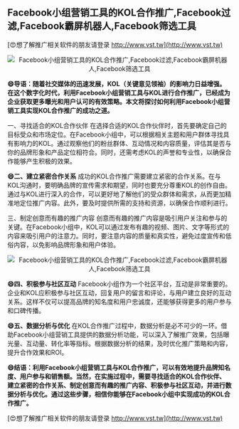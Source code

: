 ## **Facebook小组营销工具的KOL合作推广,Facebook过滤,Facebook霸屏机器人,Facebook筛选工具**

[😍想了解推广相关软件的朋友请登录 http://www.vst.tw](http://www.vst.tw)

 <center><img src="https://vst.tw/MP4/tuiguang/png/7.png" alt="Facebook小组营销工具的KOL合作推广,Facebook过滤,Facebook霸屏机器人,Facebook筛选工具"></center>

**😄导语：随着社交媒体的迅速发展，KOL（关键意见领袖）的影响力日益增强。在这个数字化时代，利用Facebook小组营销工具与KOL进行合作推广，已经成为企业获取更多曝光和用户认可的有效策略。本文将探讨如何利用Facebook小组营销工具实现KOL合作推广的成功之道。**

一、寻找适合的KOL合作伙伴
在选择合适的KOL合作伙伴时，首先要确定自己的目标受众和市场定位。在Facebook小组中，可以根据相关主题和用户群体寻找具有影响力的KOL。通过观察他们的粉丝群体、互动情况和内容质量，评估其是否与你的品牌形象和产品定位相符合。同时，还需考虑KOL的声誉和专业性，以确保合作能够产生积极的效果。

**😄二、建立紧密合作关系**
成功的KOL合作推广需要建立紧密的合作关系。在与KOL沟通时，要明确品牌的宣传需求和期望，同时也要充分尊重KOL的创作自由。通过与KOL进行深入的合作，可以更好地了解他们的受众群体和需求，从而更加精准地定位推广内容。此外，要及时提供所需的支持和资源，以确保合作顺利进行。

三、制定创意而有趣的推广内容
创意而有趣的推广内容是吸引用户关注和参与的关键。在Facebook小组中，KOL可以通过发布有趣的视频、图片、文字等形式的内容来吸引用户的注意力。同时，要注意内容的质量和真实性，避免过度宣传和低俗内容，以免影响品牌形象和用户体验。

 <center><img src="https://vst.tw/MP4/tuiguang/png/1.png" alt="Facebook小组营销工具的KOL合作推广,Facebook过滤,Facebook霸屏机器人,Facebook筛选工具"></center>

**😄四、积极参与社区互动**
Facebook小组作为一个社区平台，互动是非常重要的。企业和KOL应积极参与社区互动，回复用户的留言和评论，与用户建立良好的互动关系。这样不仅可以提高品牌的知名度和用户忠诚度，还能够获得更多的用户参与和口碑传播。

**😄五、数据分析与优化**
在KOL合作推广过程中，数据分析是必不可少的一环。借助Facebook小组营销工具提供的数据分析功能，可以深入了解推广效果，包括曝光量、互动量、转化率等指标。根据数据分析的结果，及时优化推广策略和内容，提升合作效果和ROI。

**😄结语：利用Facebook小组营销工具与KOL合作推广，可以有效地提升品牌知名度、用户参与和销售额。当然，在实施过程中，需要寻找适合的KOL合作伙伴、建立紧密的合作关系、制定创意而有趣的推广内容、积极参与社区互动，并进行数据分析与优化。通过这些步骤，相信你能够在Facebook小组中实现成功的KOL合作推广。**

[😍想了解推广相关软件的朋友请登录 http://www.vst.tw](http://www.vst.tw)



